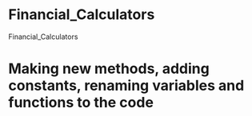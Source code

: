 # Financial_Calculators
Financial_Calculators
# Making new methods, adding constants, renaming variables and functions to the code


